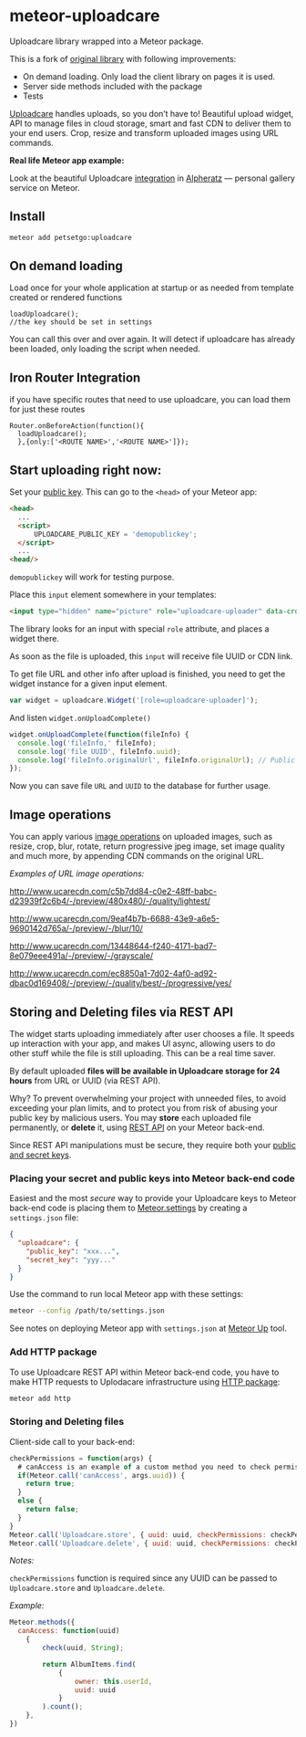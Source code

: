 # meteor-uploadcare

Uploadcare library wrapped into a Meteor package.

This is a fork of [original library](https://github.com/MaximDubrovin/meteor-uploadcare) with following improvements:

- On demand loading. Only load the client library on pages it is used.
- Server side methods included with the package
- Tests


<a href="https://uploadcare.com" target="_blank">Uploadcare</a> handles uploads, so you don’t have to!
Beautiful upload widget, API to manage files in cloud storage, smart and fast CDN to deliver them to your end users.
Crop, resize and transform uploaded images using URL commands.

__Real life Meteor app example:__

Look at the beautiful Uploadcare <a href="https://vimeo.com/111023471" target="_blank">integration</a> in <a href="https://alpheratz.co" target="_blank"> Alpheratz</a> — personal gallery service on Meteor.

## Install

```bash
meteor add petsetgo:uploadcare
```

## On demand loading

Load once for your whole application at startup or as needed from template created or rendered functions
```
loadUploadcare();
//the key should be set in settings
```

You can call this over and over again.  It will detect if uploadcare has already been loaded, only loading the script when needed.

## Iron Router Integration

if you have specific routes that need to use uploadcare, you can load them for just these routes
```
Router.onBeforeAction(function(){
  loadUploadcare();
  },{only:['<ROUTE NAME>','<ROUTE NAME>']});
```

## Start uploading right now:

Set your <a href="https://uploadcare.com/documentation/widget/#UPLOADCARE_PUBLIC_KEY" target="_blank">public key</a>. This can go to the `<head>` of your Meteor app:
```html
<head>
  ...
  <script>
      UPLOADCARE_PUBLIC_KEY = 'demopublickey';
  </script>
  ...
<head/>
```

`demopublickey` will work for testing purpose.

Place this `input` element somewhere in your templates:

```html
<input type="hidden" name="picture" role="uploadcare-uploader" data-crop />
```

The library looks for an input with special `role` attribute, and places a widget there.

As soon as the file is uploaded, this `input` will receive file UUID or CDN link.

To get file URL and other info after upload is finished,
you need to get the widget instance for a given input element.

```javascript
var widget = uploadcare.Widget('[role=uploadcare-uploader]');
```

And listen `widget.onUploadComplete()`

```javascript
widget.onUploadComplete(function(fileInfo) {
  console.log('fileInfo,' fileInfo);
  console.log('file UUID', fileInfo.uuid);
  console.log('fileInfo.originalUrl', fileInfo.originalUrl); // Public CDN URL of the uploaded file, without any operations.
});
```

Now you can save file `URL` and  `UUID`  to the database for further usage.

## Image operations

You can apply various <a href="https://uploadcare.com/documentation/cdn/#image-operations" target="_blank">image operations</a> on uploaded images, such as resize, crop, blur, rotate, return progressive jpeg image, set image quality and much more, by appending CDN commands on the original URL.

_Examples of URL image operations:_

http://www.ucarecdn.com/c5b7dd84-c0e2-48ff-babc-d23939f2c6b4/-/preview/480x480/-/quality/lightest/

http://www.ucarecdn.com/9eaf4b7b-6688-43e9-a6e5-9690142d765a/-/preview/-/blur/10/

http://www.ucarecdn.com/13448644-f240-4171-bad7-8e079eee491a/-/preview/-/grayscale/

http://www.ucarecdn.com/ec8850a1-7d02-4af0-ad92-dbac0d169408/-/preview/-/quality/best/-/progressive/yes/

## Storing and Deleting files via REST API

The widget starts uploading immediately after user chooses a file. It speeds up interaction with your app, and makes UI async, allowing users to do other stuff while the file is still uploading. This can be a real time saver.

By default uploaded __files will be available in Uploadcare storage for 24 hours__ from URL or UUID (via REST API).

Why? To prevent overwhelming your project with unneeded files, to avoid exceeding your plan limits, and to protect you from risk of abusing your public key by malicious users. You may __store__ each uploaded file permanently, or __delete__ it, using <a href="https://uploadcare.com/documentation/rest/" target="_blank">REST API</a> on your Meteor back-end.

Since REST API manipulations must be secure, they require both your <a href="https://uploadcare.com/documentation/keys/" target="_blank">public and secret keys</a>.


### Placing your secret and public keys into Meteor back-end code

Easiest and the most _secure_ way to provide your Uploadcare keys to Meteor back-end code is placing them to <a href="http://docs.meteor.com/#/full/meteor_settings" target="_blank">Meteor.settings</a> by creating a `settings.json` file:

```json
{
  "uploadcare": {
  	"public_key": "xxx...",
  	"secret_key": "yyy..."
  }
}
```

Use the command to run local Meteor app with these settings:

```bash
meteor --config /path/to/settings.json
```

See notes on deploying Meteor app with `settings.json` at <a href="https://github.com/arunoda/meteor-up" target="_blank">Meteor Up</a> tool.

### Add HTTP package

To use Uploadcare REST API within Meteor back-end code, you have to make HTTP requests to Uplodacare infrastructure using <a href="http://docs.meteor.com/#/full/http" target="_blank">HTTP package</a>:

```bash
meteor add http
```

### Storing and Deleting files

Client-side call to your back-end:

```javascript
checkPermissions = function(args) {
  # canAccess is an example of a custom method you need to check permissions
  if(Meteor.call('canAccess', args.uuid)) {
    return true;
  }
  else {
    return false;
  }
}
Meteor.call('Uploadcare.store', { uuid: uuid, checkPermissions: checkPermissions }, function(err, res) {});
Meteor.call('Uploadcare.delete', { uuid: uuid, checkPermissions: checkPermissions }, function(err, res) {});
```

_Notes:_

`checkPermissions` function is required since any UUID can be passed to `Uploadcare.store` and `Uploadcare.delete`.

_Example:_
```javascript
Meteor.methods({
  canAccess: function(uuid)
	{
		check(uuid, String);

		return AlbumItems.find(
			{
				owner: this.userId,
				uuid: uuid
			}
		).count();
	},
})
```
